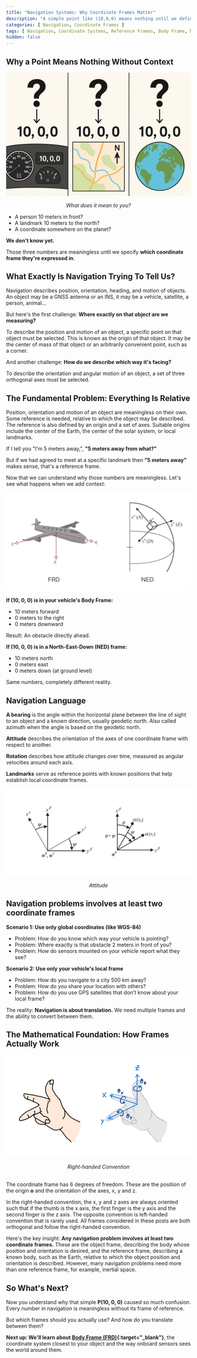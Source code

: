 ```yaml
---
title: "Navigation Systems: Why Coordinate Frames Matter"
description: "A simple point like (10,0,0) means nothing until we define its coordinate frame. Learn why navigation always needs reference frames, and how objects are described relative to them."
categories: [ Navigation, Coordinate Frames ]
tags: [ Navigation, Coordinate Systems, Reference Frames, Body Frame, NED, Orientation, Position, Geospatial ]
hidden: false
---
```


## Why a Point Means Nothing Without Context

![point-position](/assets/img/navigation/coordinates-frames/point-coordinates-frame.png)
<center><em>What does it mean to you?</em></center>

- A person 10 meters in front?
- A landmark 10 meters to the north?
- A coordinate somewhere on the planet?

**We don't know yet.**

Those three numbers are meaningless until we specify **which coordinate frame they're expressed in**.

## What Exactly Is Navigation Trying To Tell Us?

Navigation describes position, orientation, heading, and motion of objects. An object may be a GNSS antenna or an INS,
it may be a vehicle, satellite, a person, animal...

But here's the first challenge: **Where exactly on that object are we measuring?**

To describe the position and motion of an object, a specific point on that object must be selected. This is known as the
origin of that object. It may be the center of mass of that object or an arbitrarily convenient point, such as a corner.

And another challenge: **How do we describe which way it's facing?**

To describe the orientation and angular motion of an object, a set of three orthogonal axes must be selected.

## The Fundamental Problem: Everything Is Relative

Position, orientation and motion of an object are meaningless on their own. Some reference is needed, relative to which
the object may be described. The reference is also defined by an origin and a set of axes. Suitable origins include the
center of the Earth, the center of the solar system, or local landmarks.

If I tell you "I'm 5 meters away,", **"5 meters away from what?"**

But if we had agreed to meet at a specific landmark then **"5 meters away"** makes sense, that's a reference frame.

Now that we can understand why those numbers are meaningless. Let's see what happens when we add context:

![frd-ned](/assets/img/navigation/coordinates-frames/frd-ned.png)

**If (10, 0, 0) is in your vehicle's Body Frame:**

- 10 meters forward
- 0 meters to the right
- 0 meters downward

Result: An obstacle directly ahead.

**If (10, 0, 0) is in a North-East-Down (NED) frame:**

- 10 meters north
- 0 meters east
- 0 meters down (at ground level)

Same numbers, completely different reality.

## Navigation Language

**A bearing** is the angle within the horizontal plane between the line of sight to an object and a known direction,
usually geodetic north. Also called azimuth when the angle is based on the geodetic north.

**Attitude** describes the orientation of the axes of one coordinate frame with respect to another.

**Rotation** describes how attitude changes over time, measured as angular velocities around each axis.

**Landmarks** serve as reference points with known positions that help establish local coordinate frames.

![attitude](/assets/img/navigation/coordinates-frames/attitude.png)
<center><em>Attitude</em></center>

## Navigation problems involves at least two coordinate frames

**Scenario 1: Use only global coordinates (like WGS-84)**

- Problem: How do you know which way your vehicle is pointing?
- Problem: Where exactly is that obstacle 2 meters in front of you?
- Problem: How do sensors mounted on your vehicle report what they see?

**Scenario 2: Use only your vehicle's local frame**

- Problem: How do you navigate to a city 500 km away?
- Problem: How do you share your location with others?
- Problem: How do you use GPS satellites that don't know about your local frame?

The reality: **Navigation is about translation.** We need multiple frames and the ability to convert between them.

## The Mathematical Foundation: How Frames Actually Work

![right-hand-convention](/assets/img/navigation/coordinates-frames/right-hand-rule.jpeg)
<center><em>Right-handed Convention</em></center>
<br/>

The coordinate frame has 6 degrees of freedom. These are the position of the origin **o** and the orientation of the
axes, x, y and z.

In the right-handed convention, the x, y and z axes are always oriented such that if the thumb is the x axis, the first
finger is the y axis and the second finger is the z axis. The opposite convention is left-handed convention that is
rarely used. All frames considered in these posts are both orthogonal and follow the right-handed convention.

Here's the key insight: **Any navigation problem involves at least two coordinate frames.** These are the object frame,
describing the body whose position and orientation is desired, and the reference frame, describing a known body, such as
the Earth, relative to which the object position and orientation is described. However, many navigation problems need
more than one reference frame, for example, inertial space.

## So What's Next?

Now you understand why that simple **P(10, 0, 0)** caused so much confusion. Every number in navigation is meaningless
without its frame of reference.

But which frames should you actually use? And how do you translate between them?

**Next up: We'll learn about [Body Frame (FRD)](/posts/body-frames/){:target="_blank"}**, the coordinate system closest to your object and the way onboard
sensors sees the world around them.
